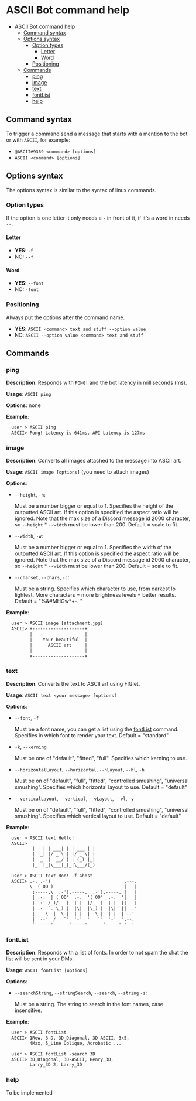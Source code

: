 # ASCII Bot command help

- [ASCII Bot command help](#ascii-bot-command-help)
  - [Command syntax](#command-syntax)
  - [Options syntax](#options-syntax)
    - [Option types](#option-types)
      - [Letter](#letter)
      - [Word](#word)
    - [Positioning](#positioning)
  - [Commands](#commands)
    - [ping](#ping)
    - [image](#image)
    - [text](#text)
    - [fontList](#fontlist)
    - [help](#help)

## Command syntax

To trigger a command send a message that starts with  a mention to the bot or with `ASCII`, for example:

- `@ASCII#9369 <command> [options]`
- `ASCII <command> [options]`

## Options syntax

The options syntax is similar to the syntax of linux commands.

### Option types

If the option is one letter it only needs a `-` in front of it, if it's a word in needs `--`.

#### Letter

- **YES**: `-f`
- NO: `--f`

#### Word

- **YES**: `--font`
- NO: `-font`

### Positioning

Always put the options after the command name.

- **YES**: `ASCII <command> text and stuff --option value`
- NO: `ASCII --option value <command> text and stuff`

## Commands

### ping

**Description**:
Responds with `PONG!` and the bot latency in milliseconds (ms).

**Usage**:
  `ASCII ping`

**Options**:
  none

**Example**:

  ```txt
    user > ASCII ping
    ASCII> Pong! Latency is 641ms. API Latency is 127ms
  ```

### image

**Description**:
Converts all images attached to the message into ASCII art.

**Usage**:
  `ASCII image [options]` (you need to attach images)

**Options**:

- `--height`, `-h`:

  Must be a number bigger or equal to 1.
  Specifies the height of the outputted ASCII art.
  If this option is specified the aspect ratio will be ignored.
  Note that the max size of a Discord message id 2000 character, so `--height` * `--width` must be lower than 200.
  Default = scale to fit.

- `--width`, `-w`:

  Must be a number bigger or equal to 1.
  Specifies the width of the outputted ASCII art.
  If this option is specified the aspect ratio will be ignored.
  Note that the max size of a Discord message id 2000 character, so `--height` * `--width` must be lower than 200.
  Default = scale to fit.

- `--charset`, `--chars`, `-c`:

  Must be a string.
  Specifies which character to use, from darkest lo lightest.
  More characters = more brightness levels = better results.
  Default = "%&#MHGw*+-. "

**Example**:

  ```txt
    user > ASCII image [attachment.jpg]
    ASCII> +--------------------+
           |                    |
           |    Your beautiful  |
           |      ASCII art     |
           |                    |
           +--------------------+
  ```

### text

**Description**:
Converts the text to ASCII art using FIGlet.

**Usage**:
  `ASCII text <your message> [options]`

**Options**:

- `--font`, `-f`

  Must be a font name, you can get a list using the [fontList](#fontlist) command.
  Specifies in which font to render your text.
  Default = "standard"

- `-k`, `--kerning`

  Must be one of "default", "fitted", "full".
  Specifies which kerning to use.

- `--horizontalLayout`, `--horizontal`, `--hLayout`, `--hl`, `-h`

  Must be on of "default", "full", "fitted", "controlled smushing", "universal smushing".
  Specifies which horizontal layout to use.
  Default = "default"

- `--verticalLayout`, `--vertical`, `--vLayout`, `--vl`, `-v`

  Must be on of "default", "full", "fitted", "controlled smushing", "universal smushing".
  Specifies which vertical layout to use.
  Default = "default"

**Example**:

  ```txt
    user > ASCII text Hello!
    ASCII>   _   _      _ _       _
            | | | | ___| | | ___ | |
            | |_| |/ _ \ | |/ _ \| |
            |  _  |  __/ | | (_) |_|
            |_| |_|\___|_|_|\___/(_)
  ```

  ```txt
    user > ASCII text Boo! -f Ghost
    ASCII> .-. .-')                            ,---.
           \  ( OO )                           |   |
            ;-----.\  .-'),-----.  .-'),-----. |   |
            | .-.  | ( OO'  .-.  '( OO'  .-.  '|   |
            | '-' /_)/   |  | |  |/   |  | |  ||   |
            | .-. `. \_) |  |\|  |\_) |  |\|  ||  .'
            | |  \  |  \ |  | |  |  \ |  | |  |`--'
            | '--'  /   `'  '-'  '   `'  '-'  '.--.
            `------'      `-----'      `-----' '--'
  ```

### fontList

**Description**:
Responds with a list of fonts.
In order to not spam the chat the list will be sent in your DMs.

**Usage**:
  `ASCII fontList [options]`

**Options**:

- `--searchString`, `--stringSearch`, `--search`, `--string` `-s`:

  Must be a string.
  The string to search in the font names, case insensitive.

**Example**:

  ```txt
    user > ASCII fontList
    ASCII> 1Row, 3-D, 3D_Diagonal, 3D-ASCII, 3x5,
           4Max, 5_Line Oblique, Acrobatic ...
  ```

  ```txt
    user > ASCII fontList -search 3D
    ASCII> 3D_Diagonal, 3D-ASCII, Henry_3D,
           Larry_3D 2, Larry_3D
  ```

### help

To be implemented
